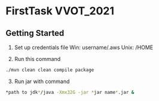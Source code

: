 # FirstTask VVOT_2021


## Getting Started

1. Set up credentials file
Win: username/.aws
Unix: /HOME

2. Run this command

```bash
./mvn clean clean compile package  
```

3. Run jar with command

```bash
*path to jdk*/java -Xmx32G -jar *jar name*.jar &  
```




